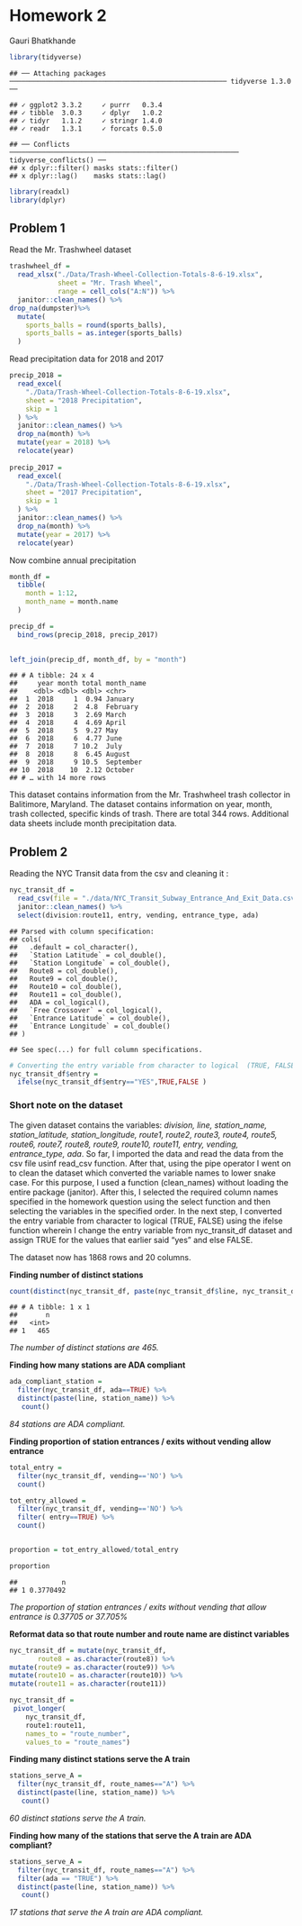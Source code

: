 Homework 2
================
Gauri Bhatkhande

``` r
library(tidyverse)
```

    ## ── Attaching packages ────────────────────────────────────────────────────── tidyverse 1.3.0 ──

    ## ✓ ggplot2 3.3.2     ✓ purrr   0.3.4
    ## ✓ tibble  3.0.3     ✓ dplyr   1.0.2
    ## ✓ tidyr   1.1.2     ✓ stringr 1.4.0
    ## ✓ readr   1.3.1     ✓ forcats 0.5.0

    ## ── Conflicts ───────────────────────────────────────────────────────── tidyverse_conflicts() ──
    ## x dplyr::filter() masks stats::filter()
    ## x dplyr::lag()    masks stats::lag()

``` r
library(readxl)
library(dplyr)
```

## Problem 1

Read the Mr. Trashwheel dataset

``` r
trashwheel_df = 
  read_xlsx("./Data/Trash-Wheel-Collection-Totals-8-6-19.xlsx",
            sheet = "Mr. Trash Wheel",
            range = cell_cols("A:N")) %>%
  janitor::clean_names() %>%
drop_na(dumpster)%>%
  mutate(
    sports_balls = round(sports_balls),
    sports_balls = as.integer(sports_balls)
  )
```

Read precipitation data for 2018 and 2017

``` r
precip_2018 = 
  read_excel(
    "./Data/Trash-Wheel-Collection-Totals-8-6-19.xlsx",
    sheet = "2018 Precipitation",
    skip = 1
  ) %>%
  janitor::clean_names() %>%
  drop_na(month) %>%
  mutate(year = 2018) %>%
  relocate(year)
  
precip_2017 = 
  read_excel(
    "./Data/Trash-Wheel-Collection-Totals-8-6-19.xlsx",
    sheet = "2017 Precipitation",
    skip = 1
  ) %>%
  janitor::clean_names() %>%
  drop_na(month) %>%
  mutate(year = 2017) %>%
  relocate(year)
```

Now combine annual precipitation

``` r
month_df = 
  tibble(
    month = 1:12,
    month_name = month.name
  )

precip_df =
  bind_rows(precip_2018, precip_2017)
  

left_join(precip_df, month_df, by = "month")
```

    ## # A tibble: 24 x 4
    ##     year month total month_name
    ##    <dbl> <dbl> <dbl> <chr>     
    ##  1  2018     1  0.94 January   
    ##  2  2018     2  4.8  February  
    ##  3  2018     3  2.69 March     
    ##  4  2018     4  4.69 April     
    ##  5  2018     5  9.27 May       
    ##  6  2018     6  4.77 June      
    ##  7  2018     7 10.2  July      
    ##  8  2018     8  6.45 August    
    ##  9  2018     9 10.5  September 
    ## 10  2018    10  2.12 October   
    ## # … with 14 more rows

This dataset contains information from the Mr. Trashwheel trash
collector in Balitimore, Maryland. The dataset contains information on
year, month, trash collected, specific kinds of trash. There are total
344 rows. Additional data sheets include month precipitation data.

## Problem 2

Reading the NYC Transit data from the csv and cleaning it :

``` r
nyc_transit_df =
  read_csv(file = "./data/NYC_Transit_Subway_Entrance_And_Exit_Data.csv") %>%
  janitor::clean_names() %>%
  select(division:route11, entry, vending, entrance_type, ada)
```

    ## Parsed with column specification:
    ## cols(
    ##   .default = col_character(),
    ##   `Station Latitude` = col_double(),
    ##   `Station Longitude` = col_double(),
    ##   Route8 = col_double(),
    ##   Route9 = col_double(),
    ##   Route10 = col_double(),
    ##   Route11 = col_double(),
    ##   ADA = col_logical(),
    ##   `Free Crossover` = col_logical(),
    ##   `Entrance Latitude` = col_double(),
    ##   `Entrance Longitude` = col_double()
    ## )

    ## See spec(...) for full column specifications.

``` r
# Converting the entry variable from character to logical  (TRUE, FALSE)
nyc_transit_df$entry =
  ifelse(nyc_transit_df$entry=="YES",TRUE,FALSE )
```

### Short note on the dataset

The given dataset contains the variables: *division, line,
station\_name, station\_latitude, station\_longitude, route1, route2,
route3, route4, route5, route6, route7, route8, route9, route10,
route11, entry, vending, entrance\_type, ada*. So far, I imported the
data and read the data from the csv file usinf read\_csv function. After
that, using the pipe operator I went on to clean the dataset which
converted the variable names to lower snake case. For this purpose, I
used a function (clean\_names) without loading the entire package
(janitor). After this, I selected the required column names specified in
the homework question using the select function and then selecting the
variables in the specified order. In the next step, I converted the
entry variable from character to logical (TRUE, FALSE) using the ifelse
function wherein I change the entry variable from nyc\_transit\_df
dataset and assign TRUE for the values that earlier said “yes” and else
FALSE.

The dataset now has 1868 rows and 20 columns.

**Finding number of distinct stations**

``` r
count(distinct(nyc_transit_df, paste(nyc_transit_df$line, nyc_transit_df$station_name)))
```

    ## # A tibble: 1 x 1
    ##       n
    ##   <int>
    ## 1   465

*The number of distinct stations are 465.*

**Finding how many stations are ADA compliant**

``` r
ada_compliant_station = 
  filter(nyc_transit_df, ada==TRUE) %>%
  distinct(paste(line, station_name)) %>%
   count()
```

*84 stations are ADA compliant.*

**Finding proportion of station entrances / exits without vending allow
entrance**

``` r
total_entry =
  filter(nyc_transit_df, vending=='NO') %>%
  count()

tot_entry_allowed = 
  filter(nyc_transit_df, vending=='NO') %>%
  filter( entry==TRUE) %>%
  count()


proportion = tot_entry_allowed/total_entry

proportion
```

    ##           n
    ## 1 0.3770492

*The proportion of station entrances / exits without vending that allow
entrance is 0.37705 or 37.705%*

**Reformat data so that route number and route name are distinct
variables**

``` r
nyc_transit_df = mutate(nyc_transit_df,
       route8 = as.character(route8)) %>%
mutate(route9 = as.character(route9)) %>%
mutate(route10 = as.character(route10)) %>%
mutate(route11 = as.character(route11))

nyc_transit_df =
 pivot_longer(
    nyc_transit_df, 
    route1:route11,
    names_to = "route_number", 
    values_to = "route_names")
```

**Finding many distinct stations serve the A train**

``` r
stations_serve_A = 
  filter(nyc_transit_df, route_names=="A") %>%
  distinct(paste(line, station_name)) %>%
   count()
```

*60 distinct stations serve the A train.*

**Finding how many of the stations that serve the A train are ADA
compliant?**

``` r
stations_serve_A = 
  filter(nyc_transit_df, route_names=="A") %>%
  filter(ada == "TRUE") %>%
  distinct(paste(line, station_name)) %>%
   count()
```

*17 stations that serve the A train are ADA compliant.*
